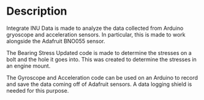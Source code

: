 # Description

Integrate INU Data is made to analyze the data collected from Arduino gryoscope and acceleration sensors. In particular, this is made to work alongside the Adafruit BNO055 sensor.

The Bearing Stress Updated code is made to determine the stresses on a bolt and the hole it goes into. This was created to determine the stresses in an engine mount. 

The Gyroscope and Acceleration code can be used on an Arduino to record and save the data coming off of Adafruit sensors. A data logging shield is needed for this purpose. 

